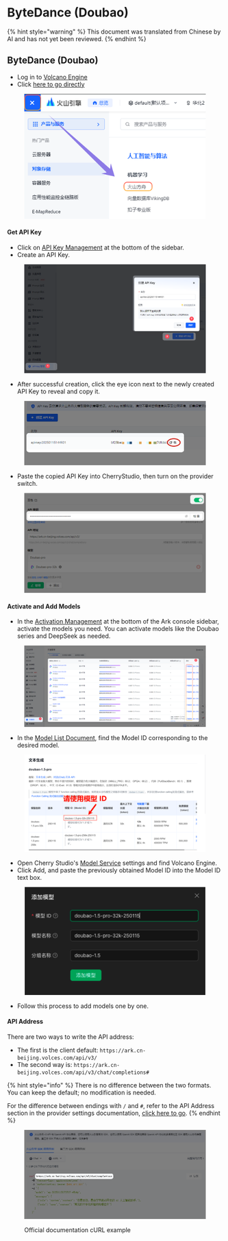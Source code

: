 # ByteDance (Doubao)

{% hint style="warning" %}
This document was translated from Chinese by AI and has not yet been reviewed.
{% endhint %}

## ByteDance (Doubao)

* Log in to [Volcano Engine](https://console.volcengine.com/)
* Click [here to go directly](https://console.volcengine.com/ark/region:ark+cn-beijing/openManagement?LLM=%7B%7D)

<figure><img src="../../.gitbook/assets/image%20(1)%20(1)%20(2).png" alt=""><figcaption></figcaption></figure>

#### Get API Key

* Click on [API Key Management](https://console.volcengine.com/ark/region:ark+cn-beijing/apiKey) at the bottom of the sidebar.
* Create an API Key.

<figure><img src="../../.gitbook/assets/image%20(6)%20(2).png" alt=""><figcaption></figcaption></figure>

* After successful creation, click the eye icon next to the newly created API Key to reveal and copy it.

<figure><img src="../../.gitbook/assets/image%20(7)%20(2).png" alt=""><figcaption></figcaption></figure>

* Paste the copied API Key into CherryStudio, then turn on the provider switch.

<figure><img src="../../.gitbook/assets/image%20(8)%20(2).png" alt=""><figcaption></figcaption></figure>

#### Activate and Add Models

* In the [Activation Management](https://console.volcengine.com/ark/region:ark+cn-beijing/openManagement?LLM=%7B%7D\&OpenTokenDrawer=false) at the bottom of the Ark console sidebar, activate the models you need. You can activate models like the Doubao series and DeepSeek as needed.

<figure><img src="../../.gitbook/assets/image%20(1)%20(1)%20(2)%20(1).png" alt=""><figcaption></figcaption></figure>

* In the [Model List Document](https://www.volcengine.com/docs/82379/1330310#%E6%96%87%E6%9C%AC%E7%94%9F%E6%88%90), find the Model ID corresponding to the desired model.

<figure><img src="../../.gitbook/assets/%E7%81%AB%E5%B1%B1%E5%BC%95%E6%93%8E_%E6%A8%A1%E5%9E%8BID.png" alt="Volcano Engine Model ID list example"><figcaption></figcaption></figure>

* Open Cherry Studio's [Model Service](../../cherry-studio/preview/settings/providers.md) settings and find Volcano Engine.
* Click Add, and paste the previously obtained Model ID into the Model ID text box.

<figure><img src="../../.gitbook/assets/volc_ark_01.png" alt=""><figcaption></figcaption></figure>

* Follow this process to add models one by one.

#### API Address

There are two ways to write the API address:

* The first is the client default: `https://ark.cn-beijing.volces.com/api/v3/`
* The second way is: `https://ark.cn-beijing.volces.com/api/v3/chat/completions#`

{% hint style="info" %}
There is no difference between the two formats. You can keep the default; no modification is needed.

For the difference between endings with `/` and `#`, refer to the API Address section in the provider settings documentation, [click here to go](../../cherry-studio/preview/settings/providers.md#api-di-zhi).
{% endhint %}

<figure><img src="../../.gitbook/assets/image%20(3)%20(2).png" alt=""><figcaption><p>Official documentation cURL example</p></figcaption></figure>
